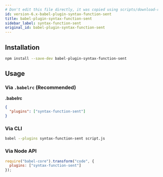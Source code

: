 ```yaml
---
# Don't edit this file directly, it was copied using scripts/download-readmes.js: 
id: version-6.x-babel-plugin-syntax-function-sent
title: babel-plugin-syntax-function-sent
sidebar_label: syntax-function-sent
original_id: babel-plugin-syntax-function-sent
---
```


## Installation

```sh
npm install --save-dev babel-plugin-syntax-function-sent
```

## Usage

### Via `.babelrc` (Recommended)

**.babelrc**

```json
{
  "plugins": ["syntax-function-sent"]
}
```

### Via CLI

```sh
babel --plugins syntax-function-sent script.js
```

### Via Node API

```javascript
require("babel-core").transform("code", {
  plugins: ["syntax-function-sent"]
});
```


